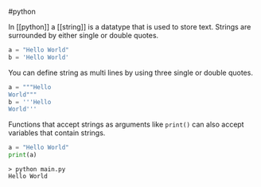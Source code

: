 #python

In [[python]] a [[string]] is a datatype that is used to store text. Strings are surrounded by either single or double quotes.

```python
a = "Hello World"
b = 'Hello World'
```

You can define string as multi lines by using three single or double quotes.

```python
a = """Hello
World"""
b = '''Hello
World'''
```

Functions that accept strings as arguments like `print()` can also accept variables that contain strings.

```python
a = "Hello World"
print(a)
```

```
> python main.py
Hello World
```